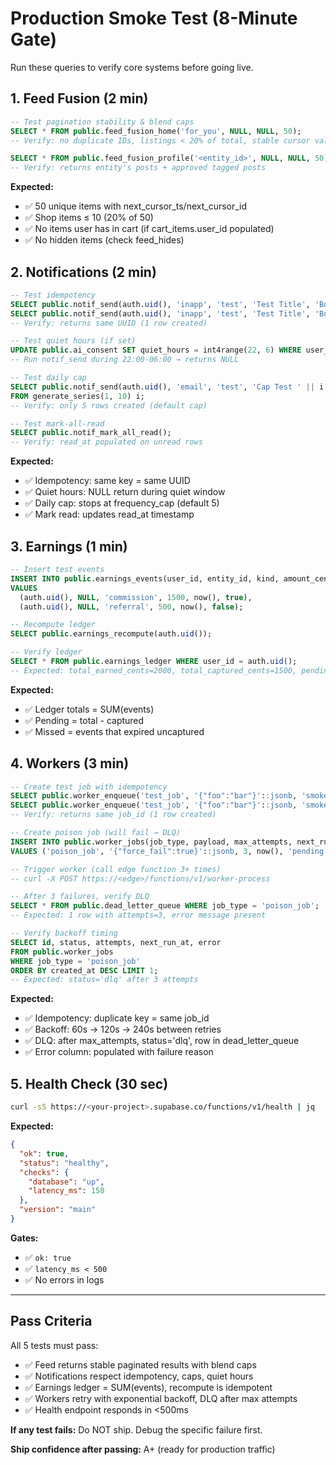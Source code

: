 # Production Smoke Test (8-Minute Gate)

Run these queries to verify core systems before going live.

## 1. Feed Fusion (2 min)

```sql
-- Test pagination stability & blend caps
SELECT * FROM public.feed_fusion_home('for_you', NULL, NULL, 50);
-- Verify: no duplicate IDs, listings < 20% of total, stable cursor values

SELECT * FROM public.feed_fusion_profile('<entity_id>', NULL, NULL, 50);
-- Verify: returns entity's posts + approved tagged posts
```

**Expected:**
- ✅ 50 unique items with next_cursor_ts/next_cursor_id
- ✅ Shop items ≤ 10 (20% of 50)
- ✅ No items user has in cart (if cart_items.user_id populated)
- ✅ No hidden items (check feed_hides)

## 2. Notifications (2 min)

```sql
-- Test idempotency
SELECT public.notif_send(auth.uid(), 'inapp', 'test', 'Test Title', 'Body', NULL, 'smoke-1');
SELECT public.notif_send(auth.uid(), 'inapp', 'test', 'Test Title', 'Body', NULL, 'smoke-1');
-- Verify: returns same UUID (1 row created)

-- Test quiet hours (if set)
UPDATE public.ai_consent SET quiet_hours = int4range(22, 6) WHERE user_id = auth.uid();
-- Run notif_send during 22:00-06:00 → returns NULL

-- Test daily cap
SELECT public.notif_send(auth.uid(), 'email', 'test', 'Cap Test ' || i::text, NULL, NULL, 'cap-' || i::text)
FROM generate_series(1, 10) i;
-- Verify: only 5 rows created (default cap)

-- Test mark-all-read
SELECT public.notif_mark_all_read();
-- Verify: read_at populated on unread rows
```

**Expected:**
- ✅ Idempotency: same key = same UUID
- ✅ Quiet hours: NULL return during quiet window
- ✅ Daily cap: stops at frequency_cap (default 5)
- ✅ Mark read: updates read_at timestamp

## 3. Earnings (1 min)

```sql
-- Insert test events
INSERT INTO public.earnings_events(user_id, entity_id, kind, amount_cents, occurred_at, captured)
VALUES 
  (auth.uid(), NULL, 'commission', 1500, now(), true),
  (auth.uid(), NULL, 'referral', 500, now(), false);

-- Recompute ledger
SELECT public.earnings_recompute(auth.uid());

-- Verify ledger
SELECT * FROM public.earnings_ledger WHERE user_id = auth.uid();
-- Expected: total_earned_cents=2000, total_captured_cents=1500, pending_cents=500
```

**Expected:**
- ✅ Ledger totals = SUM(events)
- ✅ Pending = total - captured
- ✅ Missed = events that expired uncaptured

## 4. Workers (3 min)

```sql
-- Create test job with idempotency
SELECT public.worker_enqueue('test_job', '{"foo":"bar"}'::jsonb, 'smoke-job-1', 3, now());
SELECT public.worker_enqueue('test_job', '{"foo":"bar"}'::jsonb, 'smoke-job-1', 3, now());
-- Verify: returns same job_id (1 row created)

-- Create poison job (will fail → DLQ)
INSERT INTO public.worker_jobs(job_type, payload, max_attempts, next_run_at, status)
VALUES ('poison_job', '{"force_fail":true}'::jsonb, 3, now(), 'pending');

-- Trigger worker (call edge function 3+ times)
-- curl -X POST https://<edge>/functions/v1/worker-process

-- After 3 failures, verify DLQ
SELECT * FROM public.dead_letter_queue WHERE job_type = 'poison_job';
-- Expected: 1 row with attempts=3, error message present

-- Verify backoff timing
SELECT id, status, attempts, next_run_at, error 
FROM public.worker_jobs 
WHERE job_type = 'poison_job'
ORDER BY created_at DESC LIMIT 1;
-- Expected: status='dlq' after 3 attempts
```

**Expected:**
- ✅ Idempotency: duplicate key = same job_id
- ✅ Backoff: 60s → 120s → 240s between retries
- ✅ DLQ: after max_attempts, status='dlq', row in dead_letter_queue
- ✅ Error column: populated with failure reason

## 5. Health Check (30 sec)

```bash
curl -sS https://<your-project>.supabase.co/functions/v1/health | jq
```

**Expected:**
```json
{
  "ok": true,
  "status": "healthy",
  "checks": {
    "database": "up",
    "latency_ms": 150
  },
  "version": "main"
}
```

**Gates:**
- ✅ `ok: true`
- ✅ `latency_ms < 500`
- ✅ No errors in logs

---

## Pass Criteria

All 5 tests must pass:
- ✅ Feed returns stable paginated results with blend caps
- ✅ Notifications respect idempotency, caps, quiet hours
- ✅ Earnings ledger = SUM(events), recompute is idempotent
- ✅ Workers retry with exponential backoff, DLQ after max attempts
- ✅ Health endpoint responds in <500ms

**If any test fails:** Do NOT ship. Debug the specific failure first.

**Ship confidence after passing:** A+ (ready for production traffic)
